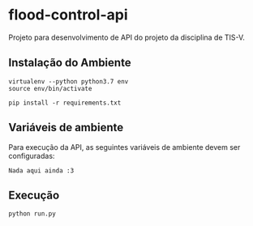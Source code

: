 # flood-control-api

Projeto para desenvolvimento de API do projeto da disciplina de TIS-V. 

## Instalação do Ambiente
 
```
virtualenv --python python3.7 env
source env/bin/activate
```
```
pip install -r requirements.txt
```

## Variáveis de ambiente 
Para execução da API, as seguintes variáveis de ambiente devem ser configuradas:
```
Nada aqui ainda :3
```


## Execução 
```
python run.py
```